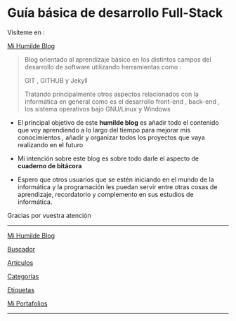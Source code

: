 
# Guía básica de desarrollo Full-Stack

Visíteme en :

[Mi Humilde Blog](https://rvsweb.github.io/blog/)

>
> Blog orientado al aprendizaje básico en los distintos campos del desarrollo de software utilizando herramientas como :
>
> GIT , GITHUB y Jekyll 
> 
> Tratando principalmente otros aspectos relacionados con la informática en general como es el
> desarrollo front-end , back-end , los sistema operativos bajo GNU/Linux y Windows
> 

* El principal objetivo de este **humilde blog** es añadir todo el contenido que voy aprendiendo a lo largo del tiempo para mejorar mis conocimientos , añadir y organizar todos los proyectos que vaya realizando en el futuro

* Mi intención sobre este blog es sobre todo darle el aspecto de **cuaderno de bitácora**

* Espero que otros usuarios que se estén iniciando en el mundo de la informática y la programación les puedan servir entre otras cosas de aprendizaje, recordatorio y complemento en sus estudios de informática.

Gracias por vuestra atención

* * *

[Mi Humilde Blog](https://rvsweb.github.io/blog/)

[Buscador](https://rvsweb.github.io/blog/buscador/)

[Artículos](https://rvsweb.github.io/blog/year-archive/)

[Categorías](https://rvsweb.github.io/blog/categories/)

[Etiquetas](https://rvsweb.github.io/blog/tags/)

[Mi Portafolios](https://rvsweb.github.io/blog/portfolio/)

* * *
